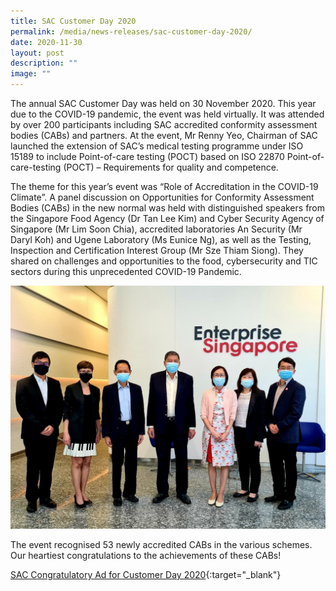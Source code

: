 ```yaml
---
title: SAC Customer Day 2020
permalink: /media/news-releases/sac-customer-day-2020/
date: 2020-11-30
layout: post
description: ""
image: ""
---
```

The annual SAC Customer Day was held on 30 November 2020. This year due to the COVID-19 pandemic, the event was held virtually. It was attended by over 200 participants including SAC accredited conformity assessment bodies (CABs) and partners. At the event, Mr Renny Yeo, Chairman of SAC launched the extension of SAC’s medical testing programme under ISO 15189 to include Point-of-care testing (POCT) based on ISO 22870 Point-of-care-testing (POCT) – Requirements for quality and competence.
 
The theme for this year’s event was “Role of Accreditation in the COVID-19 Climate”. A panel discussion on Opportunities for Conformity Assessment Bodies (CABs) in the new normal was held with distinguished speakers from the Singapore Food Agency (Dr Tan Lee Kim) and Cyber Security Agency of Singapore (Mr Lim Soon Chia), accredited laboratories An Security (Mr Daryl Koh) and Ugene Laboratory (Ms Eunice Ng), as well as the Testing, Inspection and Certification Interest Group (Mr Sze Thiam Siong). They shared on challenges and opportunities to the food, cybersecurity and TIC sectors during this unprecedented COVID-19 Pandemic.
 
![SAC1](/images/press-release//photos/39D78D63-A33E-4834-8F05-57C7E8C3E142.jpeg)

The event recognised 53 newly accredited CABs in the various schemes. Our heartiest congratulations to the achievements of these CABs!

[SAC Congratulatory Ad for Customer Day 2020](/files/documents/SAC-Congratulatory-Post-for-Newly-Accredited-CABs.pdf){:target="\_blank"}